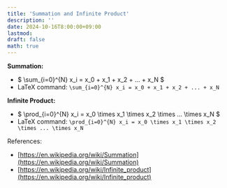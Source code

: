 ```yaml
---
title: 'Summation and Infinite Product'
description: ''
date: 2024-10-16T8:00:00+09:00
lastmod: 
draft: false
math: true
---
```


**Summation:**

* $ \sum_{i=0}^{N} x_i = x_0 + x_1 + x_2 + ... + x_N $
* LaTeX command: `\sum_{i=0}^{N} x_i = x_0 + x_1 + x_2 + ... + x_N`

**Infinite Product:**

* $ \prod_{i=0}^{N} x_i = x_0 \times x_1 \times x_2 \times ... \times x_N $
* LaTeX command: `\prod_{i=0}^{N} x_i = x_0 \times x_1 \times x_2 \times ... \times x_N`

References:

* [https://en.wikipedia.org/wiki/Summation](https://en.wikipedia.org/wiki/Summation)
* [https://en.wikipedia.org/wiki/Infinite_product](https://en.wikipedia.org/wiki/Infinite_product)
